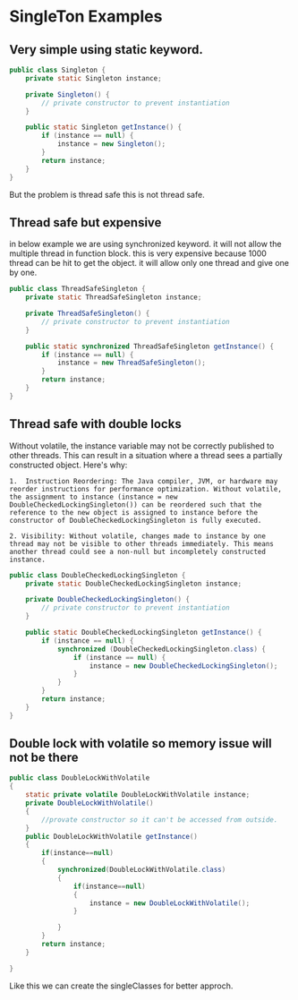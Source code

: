 # SingleTon Examples

## Very simple using static keyword.
```java
public class Singleton {
    private static Singleton instance;

    private Singleton() {
        // private constructor to prevent instantiation
    }

    public static Singleton getInstance() {
        if (instance == null) {
            instance = new Singleton();
        }
        return instance;
    }
}
```

But the problem is thread safe this is not thread safe.

## Thread safe but expensive
in below example we are using synchronized keyword. it will not allow the multiple thread in function block. this is very expensive because 1000 thread can be hit to get the object. it will allow only one thread and give one by one.
```java
public class ThreadSafeSingleton {
    private static ThreadSafeSingleton instance;

    private ThreadSafeSingleton() {
        // private constructor to prevent instantiation
    }

    public static synchronized ThreadSafeSingleton getInstance() {
        if (instance == null) {
            instance = new ThreadSafeSingleton();
        }
        return instance;
    }
}
```

## Thread safe with double locks

Without volatile, the instance variable may not be correctly published to other threads. This can result in a situation where a thread sees a partially constructed object. Here's why:

    1.  Instruction Reordering: The Java compiler, JVM, or hardware may reorder instructions for performance optimization. Without volatile, the assignment to instance (instance = new DoubleCheckedLockingSingleton()) can be reordered such that the reference to the new object is assigned to instance before the constructor of DoubleCheckedLockingSingleton is fully executed.

    2. Visibility: Without volatile, changes made to instance by one thread may not be visible to other threads immediately. This means another thread could see a non-null but incompletely constructed instance.

```java
public class DoubleCheckedLockingSingleton {
    private static DoubleCheckedLockingSingleton instance;

    private DoubleCheckedLockingSingleton() {
        // private constructor to prevent instantiation
    }

    public static DoubleCheckedLockingSingleton getInstance() {
        if (instance == null) {
            synchronized (DoubleCheckedLockingSingleton.class) {
                if (instance == null) {
                    instance = new DoubleCheckedLockingSingleton();
                }
            }
        }
        return instance;
    }
}
```


## Double lock with volatile so memory issue will not be there

```java
public class DoubleLockWithVolatile
{
    static private volatile DoubleLockWithVolatile instance;
    private DoubleLockWithVolatile()
    {
        //provate constructor so it can't be accessed from outside.
    }
    public DoubleLockWithVolatile getInstance()
    {
        if(instance==null)
        {
            synchronized(DoubleLockWithVolatile.class)
            {
                if(instance==null)
                {
                    instance = new DoubleLockWithVolatile();
                }

            }
        }
        return instance;
    }

}
```

Like this we can create the singleClasses for better approch.


